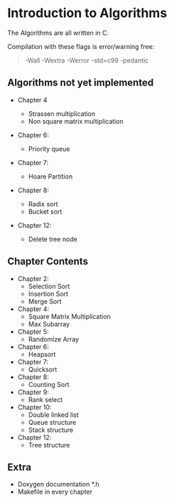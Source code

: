 # Introduction to Algorithms #
The Algorithms are all written in C.

Compilation with these flags is error/warning free:
> -Wall -Wextra -Werror -std=c99 -pedantic

## Algorithms not yet implemented ##
+ Chapter 4
  + Strassen multiplication
  + Non square matrix multiplication

+ Chapter 6: 
  + Priority queue

+ Chapter 7: 
  + Hoare Partition

+ Chapter 8: 
  + Radix sort
  + Bucket sort
  
+ Chapter 12:
  + Delete tree node

## Chapter Contents ##
+ Chapter 2:
  + Selection Sort
  + Insertion Sort
  + Merge Sort
+ Chapter 4:
  + Square Matrix Multiplication
  + Max Subarray
+ Chapter 5:
  + Randomize Array
+ Chapter 6:
  + Heapsort
+ Chapter 7:
  + Quicksort
+ Chapter 8:
  + Counting Sort
+ Chapter 9:
  + Rank select
+ Chapter 10:
  + Double linked list
  + Queue structure
  + Stack structure
+ Chapter 12:
  + Tree structure

## Extra ##

+ Doxygen documentation *.h
+ Makefile in every chapter
